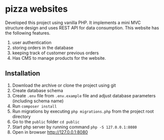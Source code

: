 
# pizza websites

Developed this project using vanilla PHP. It implements a mini MVC structure design and uses REST API for data consumption. 
This website has the following features.

1. user authentication
2. storing orders in the database
3. keeping track of customer previous orders
4. Has CMS to manage products for the website.

## Installation

1. Download the archive or clone the project using git
2. Create database schema
3. Create `.env` file from `.env.example` file and adjust database parameters (including schema name)
4. Run `composer install`
5. Run migrations by executing `php migrations.php` from the project root directory
6. Go to the `public` folder  `cd public`
7. Start php server by running           command `php -S 127.0.0.1:8080` 
8. Open in browser http://127.0.0.1:8080
